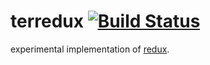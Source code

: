 # terredux [![Build Status](https://travis-ci.org/skyuplam/terredux.svg?branch=master)](https://travis-ci.org/skyuplam/terredux)
experimental implementation of [redux](https://github.com/reactjs/redux).
